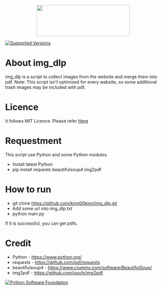
<div style="text-align: center">
  <img src="https://img.shields.io/badge/-img__dlp-black?logo=python"  width="300" height="100">
</div>

[![Supported Versions](https://img.shields.io/pypi/pyversions/requests.svg)](https://pypi.org/project/requests)


# About img_dlp
img_dlp is a script to collect images from the website and merge them into pdf.
Note: This script isn't optimized for every website,  so some additional trash images may be included with pdf. 
# Licence
It follows MIT Licence. Please refer [Here](Licence) 

# Requestment
This script use Python and some Python modules.
- Install latest Python
- pip install requests beautifulsoup4 img2pdf



# How to run
- git clone https://github.com/kinn00kinn/img_dlp.git
- Add some url into img_dlp.txt
- python main.py

If it is successful, you can get pdfs.

# Credit
- Python - https://www.python.org/
- requests - https://github.com/psf/requests
- beautifulsoup4 - https://www.crummy.com/software/BeautifulSoup/
- img2pdf - https://github.com/josch/img2pdf

[![Python Software Foundation](https://raw.githubusercontent.com/psf/requests/main/ext/psf.png)](https://www.python.org/psf)


